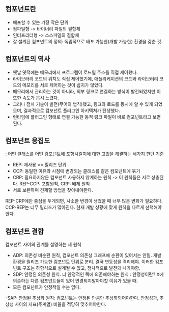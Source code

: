 ## 컴포넌트란
- 배포할 수 있는 가장 작은 단위
- 컴파일형 -> 바이너리 파일의 결합체
- 인터프리터형 -> 소스파일의 결합체
- 잘 설계된 컴포넌트의 정의: 독립적으로 배포 가능한(개발 가능한) 환경을 갖춘 것.

## 컴포넌트의 역사
- 옛날 옛적에는 메모리에서 프로그램이 로드될 주소를 직접 제어했다. 
- 라이브러리 코드의 위치도 직접 제어했기에, 애플리케이션의 코드와 라이브러리 코드의 메모리를 서로 제어하는 것이 쉽지가 않았다.
- 메모리에서 관리하는 것이 아니라, 외부 링크로 연결하는 방식이 발전되었지만 이 또한 속도가 몹시 느렸다.
- 그러나 점차 기술이 발전(무어의 법칙)했고, 링크와 로드를 동시에 할 수 있게 되었으며, 결과적으로 컴포넌트 플러그인 아키텍쳐가 탄생했다.
- 런타임에 플러그인 형태로 연결 가능한 동적 링크 파일이 바로 컴포넌트라고 보면 된다.

## 컴포넌트 응집도
: 어떤 클래스를 어떤 컴포넌트에 포함시킬지에 대한 고민을 해결하는 세가지 판단 기준
- REP: 재사용 == 릴리즈 단위
- CCP: 동일한 이유와 시점에 변경되는 클래스를 같은 컴포넌트에 묶기
- CRP: 필요하지않은 컴포넌트 사용하지 않게하는 원칙
-> 이 원칙들은 서로 상충된다. REP-CCP: 포함원칙, CRP: 배제 원칙
- 서로 보완하며 견제할 방법을 찾아내야한다.

REP-CRP에만 중심을 두게되면, 사소한 변경이 생겼을 때 너무 많은 변화가 필요하다.
CCP-REP는 너무 릴리즈가 많아진다.
현재 개발 상황에 맞게 원칙을 다르게 선택해야한다.


## 컴포넌트 결합
컴포넌트 사이의 관계를 설명하는 세 원칙
- ADP: 의존성 비순환 원칙, 컴포넌트 의존성 그래프에 순환이 있어서는 안됨. 개발 환경을 릴리즈 가능한 컴포넌트 단위로 분리. 결국 변동성을 격리해야. 이러한 컴포넌트 구조는 하향식으로 설계될 수 없고, 점차적으로 발전돼 나가야함.
- SDP: 안정된 의존성 원칙. 더 안정적인 쪽에 의존해야하는 원칙
: 안정성이란? X에 의존하는 다른 컴포넌트들이 있어 변경되지말아야할 이유가 있을 때. 
- 모든 컴포넌트가 안정적일 수는 없다. 

-SAP: 안정된 추상화 원칙: 컴포넌트는 안정된 만큼만 추상화되어야한다. 
안정성과, 추상성 사이의 지표(주계열) 비율을 적당히 맞추어야한다.
